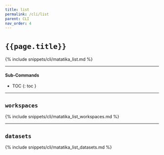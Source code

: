 ```yaml
---
title: list
permalink: /cli/list
parent: CLI
nav_order: 4
---
```


# `{{page.title}}`

{% include snippets/cli/matatika_list.md %}

---

#### Sub-Commands

- TOC
{: toc }

---

## `workspaces`
{% include snippets/cli/matatika_list_workspaces.md %}

---

## `datasets`
{% include snippets/cli/matatika_list_datasets.md %}
